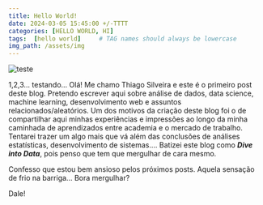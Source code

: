 ```yaml
---
title: Hello World!
date: 2024-03-05 15:45:00 +/-TTTT
categories: [HELLO WORLD, HI]
tags:  [hello world]     # TAG names should always be lowercase
img_path: /assets/img
---
```



![teste](2024-03-04-header.png)

1,2,3... testando... Olá! Me chamo Thiago Silveira e este é o primeiro post deste blog. Pretendo escrever aqui sobre análise de dados, data science, machine learning, desenvolvimento web e assuntos relacionados/aleatórios. Um dos motivos da criação deste blog foi o de compartilhar aqui minhas experiências e impressões ao longo da minha caminhada de aprendizados entre academia e o mercado de trabalho. Tentarei trazer um algo mais que vá além das conclusões de análises estatísticas, desenvolvimento de sistemas....
Batizei este blog como ***Dive into Data***, pois penso que tem que mergulhar de cara mesmo.

Confesso que estou bem ansioso pelos próximos posts. Aquela sensação de frio na barriga... Bora mergulhar?

Dale!





